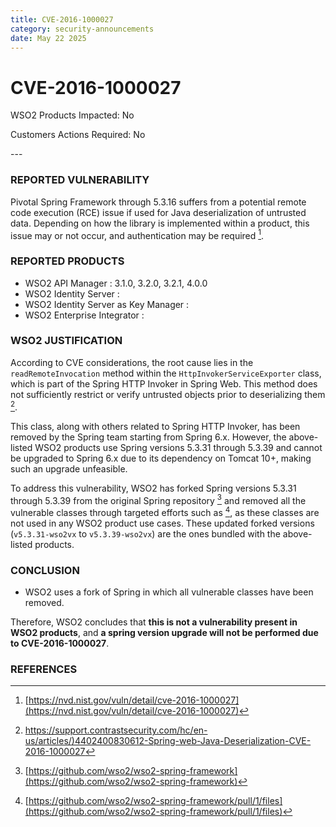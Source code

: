 ```yaml
---
title: CVE-2016-1000027
category: security-announcements
date: May 22 2025
---
```


# CVE-2016-1000027

<p class="doc-info">WSO2 Products Impacted: No</p>
<p class="doc-info">Customers Actions Required: No</p>
---

### REPORTED VULNERABILITY
Pivotal Spring Framework through 5.3.16 suffers from a potential remote code execution (RCE) issue if used for Java deserialization of untrusted data. Depending on how the library is implemented within a product, this issue may or not occur, and authentication may be required [^1].

### REPORTED PRODUCTS
* WSO2 API Manager : 3.1.0, 3.2.0, 3.2.1, 4.0.0
* WSO2 Identity Server : 
* WSO2 Identity Server as Key Manager :
* WSO2 Enterprise Integrator : 


### WSO2 JUSTIFICATION
According to CVE considerations, the root cause lies in the `readRemoteInvocation` method within the `HttpInvokerServiceExporter` class, which is part of the Spring HTTP Invoker in Spring Web. This method does not sufficiently restrict or verify untrusted objects prior to deserializing them [^2].

This class, along with others related to Spring HTTP Invoker, has been removed by the Spring team starting from Spring 6.x. However, the above-listed WSO2 products use Spring versions 5.3.31 through 5.3.39 and cannot be upgraded to Spring 6.x due to its dependency on Tomcat 10+, making such an upgrade unfeasible.

To address this vulnerability, WSO2 has forked Spring versions 5.3.31 through 5.3.39 from the original Spring repository [^3] and removed all the vulnerable classes through targeted efforts such as [^4], as these classes are not used in any WSO2 product use cases. These updated forked versions (`v5.3.31-wso2vx` to `v5.3.39-wso2vx`) are the ones bundled with the above-listed products.

### CONCLUSION
- WSO2 uses a fork of Spring in which all vulnerable classes have been removed.

Therefore, WSO2 concludes that **this is not a vulnerability present in WSO2 products**, and **a spring version upgrade will not be performed due to CVE-2016-1000027**.


### REFERENCES
[^1]: [https://nvd.nist.gov/vuln/detail/cve-2016-1000027](https://nvd.nist.gov/vuln/detail/cve-2016-1000027)
[^2]: [https://support.contrastsecurity.com/hc/en-us/articles/)4402400830612-Spring-web-Java-Deserialization-CVE-2016-1000027](https://support.contrastsecurity.com/hc/en-us/articles/4402400830612-Spring-web-Java-Deserialization-CVE-2016-1000027)
[^3]: [https://github.com/wso2/wso2-spring-framework](https://github.com/wso2/wso2-spring-framework)
[^4]: [https://github.com/wso2/wso2-spring-framework/pull/1/files](https://github.com/wso2/wso2-spring-framework/pull/1/files)
